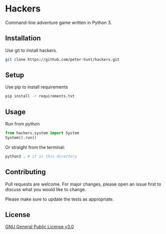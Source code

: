 # Hackers
Command-line adventure game written in Python 3.

## Installation

Use git to install hackers.

```bash
git clone https://github.com/peter-hunt/hackers.git
```

## Setup

Use pip to install requirements

```bash
pip install -r requirements.txt
```

## Usage

Run from python

```python
from hackers.system import System
System().run()
```

Or straight from the terminal:

```bash
python3 . # if in this directory
```

## Contributing
Pull requests are welcome. For major changes, please open an issue first to discuss what you would like to change.

Please make sure to update the tests as appropriate.

## License
[GNU General Public License v3.0](https://choosealicense.com/licenses/gpl-3.0/)

